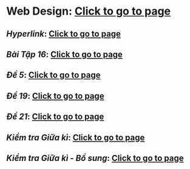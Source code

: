 # Web Design: [Click to go to page](https://nguyen-th-dat.github.io/exercise/web-design/)

## *Hyperlink*: [Click to go to page](https://nguyen-th-dat.github.io/exercise/web-design/html&css/hyperlink/)
## *Bài Tập 16*: [Click to go to page](https://nguyen-th-dat.github.io/exercise/web-design/html&css/baitap16/)
## *Đề 5*: [Click to go to page](https://nguyen-th-dat.github.io/exercise/web-design/html&css/de5/)
## *Đề 19*: [Click to go to page](https://nguyen-th-dat.github.io/exercise/web-design/html&css/de19/)
## *Đề 21*: [Click to go to page](https://nguyen-th-dat.github.io/exercise/web-design/html&css/de21/)
## *Kiểm tra Giữa kì*: [Click to go to page](https://nguyen-th-dat.github.io/exercise/web-design/html&css/kiemtragiuaki/)
## *Kiểm tra Giữa kì - Bổ sung*: [Click to go to page](https://nguyen-th-dat.github.io/exercise/web-design/html&css/kiemtragiuaki-bosung/)
